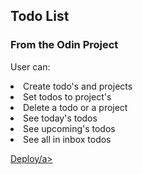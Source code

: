 ## Todo List
<h3>From the Odin Project</h3>
<p>User can:</p>
<li>Create todo's and projects</li>
<li>Set todos to project's</li>
<li>Delete a todo or a project</li>
<li>See today's todos</li>
<li>See upcoming's todos</li>
<li>See all in inbox todos</li>
<p><a href="">Deploy/a></p>
